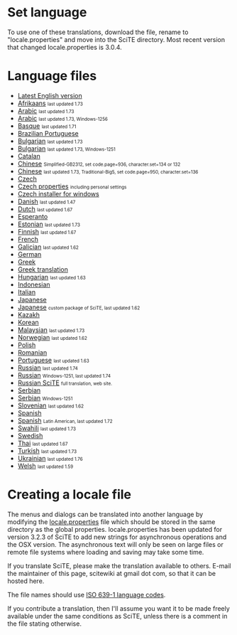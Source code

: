# Set language #

To use one of these translations, download the file, rename to "locale.properties" and move into the SciTE directory. Most recent version that changed locale.properties is 3.0.4.

# Language files #
<ul>
<li><a href='http://www.scintilla.org/locale.properties'>Latest English version</a>
</li>
<li><a href='http://scite-files.googlecode.com/svn-history/trunk/translations/locale.af.properties'>Afrikaans</a> <font size='1'>last updated 1.73</font>
</li>
<li><a href='http://scite-files.googlecode.com/svn-history/trunk/translations/locale.ar.properties'>Arabic</a> <font size='1'>last updated 1.73</font>
</li>
<li><a href='http://scite-files.googlecode.com/svn-history/trunk/translations/win1256/locale.ar.properties'>Arabic</a> <font size='1'>last updated 1.73, Windows-1256</font>
</li>
<li><a href='http://scite-files.googlecode.com/svn-history/trunk/translations/locale.eu.properties'>Basque</a> <font size='1'>last updated 1.71</font>
</li>
<li><a href='http://scite-files.googlecode.com/svn-history/trunk/translations/locale.pt_BR.properties'>Brazilian Portuguese</a>
</li>
<li><a href='http://scite-files.googlecode.com/svn-history/trunk/translations/locale.bg.properties'>Bulgarian</a> <font size='1'>last updated 1.73</font>
</li>
<li><a href='http://scite-files.googlecode.com/svn-history/trunk/translations/win1251/locale.bg.properties'>Bulgarian</a> <font size='1'>last updated 1.73, Windows-1251</font>
</li>
<li><a href='http://scite-files.googlecode.com/svn-history/trunk/translations/locale.ca.properties'>Catalan</a>
</li>
<li><a href='http://scite-files.googlecode.com/svn-history/trunk/translations/locale.zh_cn.properties'>Chinese</a> <font size='1'>Simplified-GB2312, set code.page=936, character.set=134 or 132</font>
</li>
<li><a href='http://scite-files.googlecode.com/svn-history/trunk/translations/locale.zh_b5.properties'>Chinese</a> <font size='1'>last updated 1.73, Traditional-Big5, set code.page=950, character.set=136</font>
</li>
<li><a href='http://scite-files.googlecode.com/svn-history/trunk/translations/locale.cs.properties'>Czech</a>
</li>
<li><a href='http://jakub.vrana.cz/utility/scite.zip'>Czech properties</a> <font size='1'>including personal settings</font></li>
<li><a href='http://jakub.vrana.cz/utility/scite.exe'>Czech installer for windows</a></li>
<li><a href='http://scite-files.googlecode.com/svn-history/trunk/translations/locale.da.properties'>Danish</a> <font size='1'>last updated 1.47</font>
</li>
<li><a href='http://scite-files.googlecode.com/svn-history/trunk/translations/locale.nl.properties'>Dutch</a> <font size='1'>last updated 1.67</font>
</li>
<li><a href='http://scite-files.googlecode.com/svn-history/trunk/translations/locale.eo.utf-8.properties'>Esperanto</a>
</li>
<li><a href='http://scite-files.googlecode.com/svn-history/trunk/translations/locale.et.properties'>Estonian</a> <font size='1'>last updated 1.73 </font>
</li>
<li><a href='http://scite-files.googlecode.com/svn-history/trunk/translations/locale.fi.properties'>Finnish</a> <font size='1'>last updated 1.67</font>
</li>
<li><a href='http://scite-files.googlecode.com/svn-history/trunk/translations/locale.fr.properties'>French</a>
</li>
<li><a href='http://scite-files.googlecode.com/svn-history/trunk/translations/locale.gl.properties'>Galician</a> <font size='1'>last updated 1.62</font>
</li>
<li><a href='http://scite-files.googlecode.com/svn-history/trunk/translations/locale.de.properties'>German</a>
</li>
<li><a href='http://scite-files.googlecode.com/svn-history/trunk/translations/locale.el.properties'>Greek</a></li>
<li><a href='http://web.archive.org/web/20071012092151/http://scite.hellug.gr/'>Greek translation</a></li>
<li><a href='http://scite-files.googlecode.com/svn-history/trunk/translations/locale.hu.properties'>Hungarian</a> <font size='1'>last updated 1.63</font>
</li>
<li><a href='http://scite-files.googlecode.com/svn-history/trunk/translations/locale.id.properties'>Indonesian</a>
</li>
<li><a href='http://scite-files.googlecode.com/svn-history/trunk/translations/locale.it.properties'>Italian</a>
</li>
<li><a href='http://scite-files.googlecode.com/svn-history/trunk/translations/locale.ja.properties'>Japanese</a>
</li>
<li><a href='http://h12u.com/scixx/'>Japanese</a> <font size='1'>custom package of SciTE, last updated 1.62</font>
</li>
<li><a href='http://scite-files.googlecode.com/svn-history/trunk/translations/locale.kk.properties'>Kazakh</a>
</li>
<li><a href='http://scite-files.googlecode.com/svn-history/trunk/translations/locale.ko_KR.properties'>Korean</a>
</li>
<li><a href='http://scite-files.googlecode.com/svn-history/trunk/translations/locale.ms.properties'>Malaysian</a> <font size='1'>last updated 1.73</font>
</li>
<li><a href='http://scite-files.googlecode.com/svn-history/trunk/translations/locale.nb.properties'>Norwegian</a> <font size='1'>last updated 1.62</font>
</li>
<li><a href='http://scite-files.googlecode.com/svn-history/trunk/translations/locale.pl.properties'>Polish</a>
</li>
<li><a href='http://scite-files.googlecode.com/svn-history/trunk/translations/locale.ro.properties'>Romanian</a>
</li>
<li><a href='http://scite-files.googlecode.com/svn-history/trunk/translations/locale.pt_PT.properties'>Portuguese</a> <font size='1'>last updated 1.63</font>
</li>
<li><a href='http://scite-files.googlecode.com/svn-history/trunk/translations/locale.ru.properties'>Russian</a> <font size='1'>last updated 1.74</font>
</li>
<li><a href='http://scite-files.googlecode.com/svn-history/trunk/translations/locale.ru.1251.properties'>Russian</a> <font size='1'>Windows-1251, last updated 1.74</font>
</li>
<li><a href='http://scite.ruteam.ru/'>Russian SciTE</a> <font size='1'>full translation, web site.</font>
</li>
<li><a href='http://scite-files.googlecode.com/svn-history/trunk/translations/locale.sr.utf8.properties'>Serbian</a>
</li>
<li><a href='http://scite-files.googlecode.com/svn-history/trunk/translations/locale.sr.windows-1251.properties'>Serbian</a>  <font size='1'>Windows-1251</font>
</li>
<li><a href='http://scite-files.googlecode.com/svn-history/trunk/translations/locale.sl.properties'>Slovenian</a> <font size='1'>last updated 1.62</font>
</li>
<li><a href='http://scite-files.googlecode.com/svn-history/trunk/translations/locale.es.properties'>Spanish</a>
</li>
<li><a href='http://scite-files.googlecode.com/svn-history/trunk/translations/locale.es_MX.properties'>Spanish</a> <font size='1'>Latin American, last updated 1.72</font>
</li>
<li><a href='http://scite-files.googlecode.com/svn-history/trunk/translations/locale.sw_KE.properties'>Swahili</a> <font size='1'>last updated 1.73</font>
</li>
<li><a href='http://scite-files.googlecode.com/svn-history/trunk/translations/locale.sv.properties'>Swedish</a>
</li>
<li><a href='http://scite-files.googlecode.com/svn-history/trunk/translations/locale.th.properties'>Thai</a> <font size='1'>last updated 1.67</font>
</li>
<li><a href='http://scite-files.googlecode.com/svn-history/trunk/translations/locale.tr.properties'>Turkish</a> <font size='1'>last updated 1.73</font>
</li>
<li><a href='http://scite-files.googlecode.com/svn-history/trunk/translations/locale.uk.properties'>Ukrainian</a> <font size='1'>last updated 1.76</font>
</li>
<li><a href='http://scite-files.googlecode.com/svn-history/trunk/translations/locale.cy.properties'>Welsh</a> <font size='1'>last updated 1.59</font>
</li></ul>


# Creating a locale file #
The menus and dialogs can be translated into another language by modifying the [locale.properties](http://www.scintilla.org/locale.properties) file which should be stored in the same directory as the global properties. locale.properties has been updated for version 3.2.3 of SciTE to add new strings for asynchronous operations and the OSX version. The asynchronous text will only be seen on large files or remote file systems where loading and saving may take some time.

If you translate SciTE, please make the translation available to others. E-mail the maintainer of this page, scitewiki at gmail dot com, so that it can be hosted here.

The file names should use [ISO 639-1 language codes](http://en.wikipedia.org/wiki/List_of_ISO_639-1_codes).

If you contribute a translation, then I'll assume you want it to be made freely available under the same conditions as SciTE, unless there is a comment in the file stating otherwise.